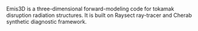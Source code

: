 Emis3D is a three-dimensional forward-modeling code for tokamak disruption radiation structures. It is built on Raysect ray-tracer and Cherab synthetic diagnostic framework.
